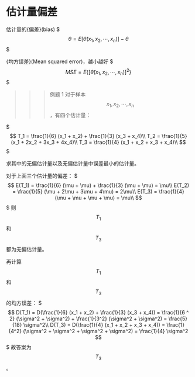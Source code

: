 # 估计量偏差

估计量的{偏差}(bias)
$$$
\theta = E[\hat{\theta}(x_1, x_2, \cdots, x_n)] - \theta
$$$

{均方误差}(Mean squared error)，越小越好
$$$
MSE = E\{ [\hat{\theta}(x_1, x_2, \cdots, x_n)]^2 \}
$$$

>>>例题 1
对于样本 $$x_1, x_2, \cdots, x_n$$，有四个估计量：

$$$
T_1 = \frac{1}{6} (x_1 + x_2) + \frac{1}{3} (x_3 + x_4)\\
T_2 = \frac{1}{5} (x_1 + 2x_2 + 3x_3 + 4x_4)\\
T_3 = \frac{1}{4} (x_1 + x_2 + x_3 + x_4)\\
$$$

求其中的无偏估计量以及无偏估计量中误差最小的估计量。

对于上面三个估计量的偏差：
$$$
E(T_1) = \frac{1}{6} (\mu + \mu) + \frac{1}{3} (\mu + \mu) = \mu\\
E(T_2) = \frac{1}{5} (\mu + 2\mu + 3\mu + 4\mu) = 2\mu\\
E(T_3) = \frac{1}{4} (\mu + \mu + \mu + \mu) = \mu\\
$$$
则 $$T_1$$ 和 $$T_3$$ 都为无偏估计量。

再计算 $$T_1$$ 和 $$T_3$$ 的均方误差：
$$$
D(T_1) = D(\frac{1}{6} (x_1 + x_2) + \frac{1}{3} (x_3 + x_4)) = \frac{1}{6 ^ 2} (\sigma^2 + \sigma^2) + \frac{1}{3^2} (\sigma^2 + \sigma^2) = \frac{5}{18} \sigma^2\\
D(T_3) = D(\frac{1}{4} (x_1 + x_2 + x_3 + x_4)) = \frac{1}{4^2} (\sigma^2 + \sigma^2 + \sigma^2 + \sigma^2) = \frac{1}{4} \sigma^2
$$$
故答案为 $$T_3$$。
>>>
